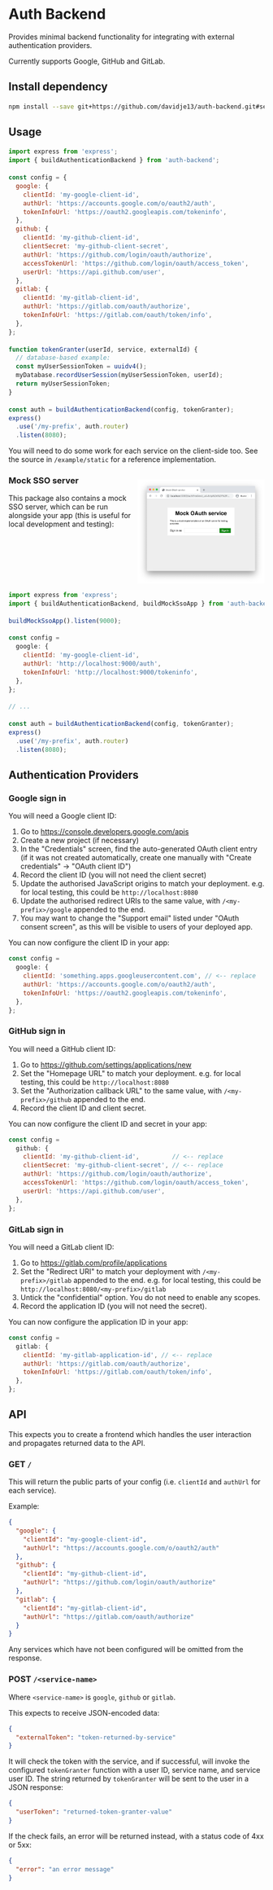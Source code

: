 # Auth Backend

Provides minimal backend functionality for integrating with external
authentication providers.

Currently supports Google, GitHub and GitLab.

## Install dependency

```bash
npm install --save git+https://github.com/davidje13/auth-backend.git#semver:^1.0.3
```

## Usage

```javascript
import express from 'express';
import { buildAuthenticationBackend } from 'auth-backend';

const config = {
  google: {
    clientId: 'my-google-client-id',
    authUrl: 'https://accounts.google.com/o/oauth2/auth',
    tokenInfoUrl: 'https://oauth2.googleapis.com/tokeninfo',
  },
  github: {
    clientId: 'my-github-client-id',
    clientSecret: 'my-github-client-secret',
    authUrl: 'https://github.com/login/oauth/authorize',
    accessTokenUrl: 'https://github.com/login/oauth/access_token',
    userUrl: 'https://api.github.com/user',
  },
  gitlab: {
    clientId: 'my-gitlab-client-id',
    authUrl: 'https://gitlab.com/oauth/authorize',
    tokenInfoUrl: 'https://gitlab.com/oauth/token/info',
  },
};

function tokenGranter(userId, service, externalId) {
  // database-based example:
  const myUserSessionToken = uuidv4();
  myDatabase.recordUserSession(myUserSessionToken, userId);
  return myUserSessionToken;
}

const auth = buildAuthenticationBackend(config, tokenGranter);
express()
  .use('/my-prefix', auth.router)
  .listen(8080);
```

You will need to do some work for each service on the client-side too.
See the source in `/example/static` for a reference implementation.

### Mock SSO server

<img src="docs/mock-sso.png" width="250" align="right" style="margin-top: -2em">

This package also contains a mock SSO server, which can be run alongside your app
(this is useful for local development and testing):

<div style="clear: both"></div>

```javascript
import express from 'express';
import { buildAuthenticationBackend, buildMockSsoApp } from 'auth-backend';

buildMockSsoApp().listen(9000);

const config =
  google: {
    clientId: 'my-google-client-id',
    authUrl: 'http://localhost:9000/auth',
    tokenInfoUrl: 'http://localhost:9000/tokeninfo',
  },
};

// ...

const auth = buildAuthenticationBackend(config, tokenGranter);
express()
  .use('/my-prefix', auth.router)
  .listen(8080);
```

## Authentication Providers

### Google sign in

You will need a Google client ID:

1. Go to <https://console.developers.google.com/apis>
2. Create a new project (if necessary)
3. In the "Credentials" screen, find the auto-generated OAuth client
   entry (if it was not created automatically, create one manually with
   "Create credentials" &rarr; "OAuth client ID")
4. Record the client ID (you will not need the client secret)
5. Update the authorised JavaScript origins to match your deployment.
   e.g. for local testing, this could be `http://localhost:8080`
6. Update the authorised redirect URIs to the same value, with
   `/<my-prefix>/google` appended to the end.
7. You may want to change the "Support email" listed under
   "OAuth consent screen", as this will be visible to users of your
   deployed app.

You can now configure the client ID in your app:

```javascript
const config =
  google: {
    clientId: 'something.apps.googleusercontent.com', // <-- replace
    authUrl: 'https://accounts.google.com/o/oauth2/auth',
    tokenInfoUrl: 'https://oauth2.googleapis.com/tokeninfo',
  },
};
```

### GitHub sign in

You will need a GitHub client ID:

1. Go to <https://github.com/settings/applications/new>
2. Set the "Homepage URL" to match your deployment. e.g. for local
   testing, this could be `http://localhost:8080`
3. Set the "Authorization callback URL" to the same value, with
   `/<my-prefix>/github` appended to the end.
4. Record the client ID and client secret.

You can now configure the client ID and secret in your app:

```javascript
const config =
  github: {
    clientId: 'my-github-client-id',         // <-- replace
    clientSecret: 'my-github-client-secret', // <-- replace
    authUrl: 'https://github.com/login/oauth/authorize',
    accessTokenUrl: 'https://github.com/login/oauth/access_token',
    userUrl: 'https://api.github.com/user',
  },
};
```

### GitLab sign in

You will need a GitLab client ID:

1. Go to <https://gitlab.com/profile/applications>
2. Set the "Redirect URI" to match your deployment with
   `/<my-prefix>/gitlab` appended to the end. e.g. for local
   testing, this could be `http://localhost:8080/<my-prefix>/gitlab`
3. Untick the "confidential" option. You do not need to enable
   any scopes.
4. Record the application ID (you will not need the secret).

You can now configure the application ID in your app:

```javascript
const config =
  gitlab: {
    clientId: 'my-gitlab-application-id', // <-- replace
    authUrl: 'https://gitlab.com/oauth/authorize',
    tokenInfoUrl: 'https://gitlab.com/oauth/token/info',
  },
};
```

## API

This expects you to create a frontend which handles the user interaction and propagates returned data to the API.

### GET `/`

This will return the public parts of your config (i.e. `clientId` and `authUrl` for each service).

Example:

```json
{
  "google": {
    "clientId": "my-google-client-id",
    "authUrl": "https://accounts.google.com/o/oauth2/auth"
  },
  "github": {
    "clientId": "my-github-client-id",
    "authUrl": "https://github.com/login/oauth/authorize"
  },
  "gitlab": {
    "clientId": "my-gitlab-client-id",
    "authUrl": "https://gitlab.com/oauth/authorize"
  }
}
```

Any services which have not been configured will be omitted from the response.

### POST `/<service-name>`

Where `<service-name>` is `google`, `github` or `gitlab`.

This expects to receive JSON-encoded data:

```json
{
  "externalToken": "token-returned-by-service"
}
```

It will check the token with the service, and if successful, will invoke the configured
`tokenGranter` function with a user ID, service name, and service user ID. The string
returned by `tokenGranter` will be sent to the user in a JSON response:

```json
{
  "userToken": "returned-token-granter-value"
}
```

If the check fails, an error will be returned instead, with a status code of 4xx or 5xx:

```json
{
  "error": "an error message"
}
```
